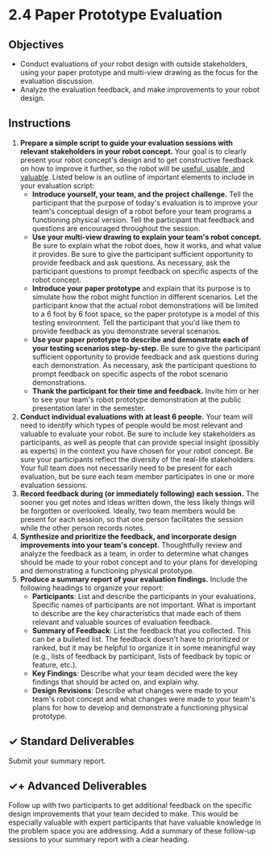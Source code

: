 # 2.4 Paper Prototype Evaluation

## Objectives

* Conduct evaluations of your robot design with outside stakeholders, using your paper prototype and multi-view drawing as the focus for the evaluation discussion.
* Analyze the evaluation feedback, and make improvements to your robot design.

## Instructions

1. **Prepare a simple script to guide your evaluation sessions with relevant stakeholders in your robot concept.** Your goal is to clearly present your robot concept's design and to get constructive feedback on how to improve it further, so the robot will be [useful, usable, and valuable](https://cxd.gitbooks.io/robotics-project/content/project-challenge.html#criteria). Listed below is an outline of important elements to include in your evaluation script:
   * **Introduce yourself, your team, and the project challenge.** Tell the participant that the purpose of today's evaluation is to improve your team's conceptual design of a robot before your team programs a functioning physical version. Tell the participant that feedback and questions are encouraged throughout the session.
   * **Use your multi-view drawing to explain your team's robot concept.** Be sure to explain what the robot does, how it works, and what value it provides. Be sure to give the participant sufficient opportunity to provide feedback and ask questions. As necessary, ask the participant questions to prompt feedback on specific aspects of the robot concept.
   * **Introduce your paper prototype** and explain that its purpose is to simulate how the robot might function in different scenarios. Let the participant know that the actual robot demonstrations will be limited to a 6 foot by 6 foot space, so the paper prototype is a model of this testing environment. Tell the participant that you'd like them to provide feedback as you demonstrate several scenarios.
   * **Use your paper prototype to describe and demonstrate each of your testing scenarios step-by-step.** Be sure to give the participant sufficient opportunity to provide feedback and ask questions during each demonstration. As necessary, ask the participant questions to prompt feedback on specific aspects of the robot scenario demonstrations.
   * **Thank the participant for their time and feedback.** Invite him or her to see your team's robot prototype demonstration at the public presentation later in the semester.
2. **Conduct individual evaluations with at least 6 people.** Your team will need to identify which types of people would be most relevant and valuable to evaluate your robot. Be sure to include key stakeholders as participants, as well as people that can provide special insight \(possibly as experts\) in the context you have chosen for your robot concept. Be sure your participants reflect the diversity of the real-life stakeholders. Your full team does not necessarily need to be present for each evaluation, but be sure each team member participates in one or more evaluation sessions.
3. **Record feedback during \(or immediately following\) each session.** The sooner you get notes and ideas written down, the less likely things will be forgotten or overlooked. Ideally, two team members would be present for each session, so that one person facilitates the session while the other person records notes.
4. **Synthesize and prioritize the feedback, and incorporate design improvements into your team's concept.** Thoughtfully review and analyze the feedback as a team, in order to determine what changes should be made to your robot concept and to your plans for developing and demonstrating a functioning physical prototype.
5. **Produce a summary report of your evaluation findings.** Include the following headings to organize your report:
   * **Participants**: List and describe the participants in your evaluations. Specific names of participants are not important. What is important to describe are the key characteristics that made each of them relevant and valuable sources of evaluation feedback.
   * **Summary of Feedback**: List the feedback that you collected. This can be a bulleted list. The feedback doesn't have to prioritized or ranked, but it may be helpful to organize it in some meaningful way \(e.g., lists of feedback by participant, lists of feedback by topic or feature, etc.\).
   * **Key Findings**: Describe what your team decided were the key findings that should be acted on, and explain why.
   * **Design Revisions**: Describe what changes were made to your team's robot concept and what changes were made to your team's plans for how to develop and demonstrate a functioning physical prototype.

## ✓ Standard Deliverables

Submit your summary report.

## ✓+ Advanced Deliverables

Follow up with two participants to get additional feedback on the specific design improvements that your team decided to make. This would be especially valuable with expert participants that have valuable knowledge in the problem space you are addressing. Add a summary of these follow-up sessions to your summary report with a clear heading.

